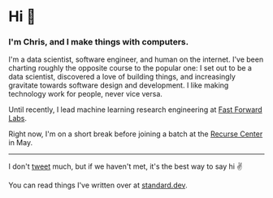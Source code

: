 # Hi 👋

### I'm Chris, and I make things with computers.

I'm a data scientist, software engineer, and human on the internet. I've been charting roughly the opposite course to the popular one: I set out to be a data scientist, discovered a love of building things, and increasingly gravitate towards software design and development. I like making technology work for people, never vice versa.

Until recently, I lead machine learning research engineering at [Fast Forward Labs](https://github.com/fastforwardlabs).

Right now, I'm on a short break before joining a batch at the [Recurse Center](https://www.recurse.com) in May.

---

I don't [tweet](https://twitter.com/_cjwallace) much, but if we haven't met, it's the best way to say hi ✌️

You can read things I've written over at [standard.dev](https://standard.dev).
